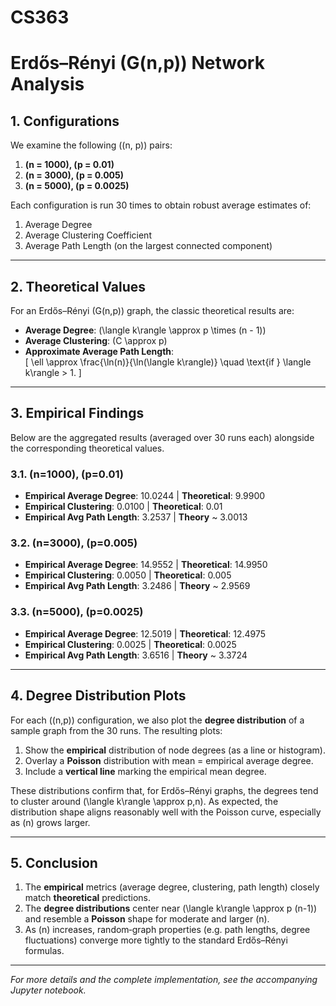 # CS363
# Erdős–Rényi \(G(n,p)\) Network Analysis


## 1. Configurations

We examine the following \((n, p)\) pairs:

1. **\(n = 1000\), \(p = 0.01\)**  
2. **\(n = 3000\), \(p = 0.005\)**  
3. **\(n = 5000\), \(p = 0.0025\)**

Each configuration is run 30 times to obtain robust average estimates of:

1. Average Degree  
2. Average Clustering Coefficient  
3. Average Path Length (on the largest connected component)

---

## 2. Theoretical Values

For an Erdős–Rényi \(G(n,p)\) graph, the classic theoretical results are:

- **Average Degree**: \(\langle k\rangle \approx p \times (n - 1)\)  
- **Average Clustering**: \(C \approx p\)  
- **Approximate Average Path Length**:  
  \[
    \ell \approx \frac{\ln(n)}{\ln(\langle k\rangle)} \quad \text{if } \langle k\rangle > 1.
  \]

---

## 3. Empirical Findings

Below are the aggregated results (averaged over 30 runs each) alongside the corresponding theoretical values.

### 3.1. \(n=1000\), \(p=0.01\)

- **Empirical Average Degree**: 10.0244 | **Theoretical**: 9.9900  
- **Empirical Clustering**: 0.0100 | **Theoretical**: 0.01  
- **Empirical Avg Path Length**: 3.2537 | **Theory** ~ 3.0013  

### 3.2. \(n=3000\), \(p=0.005\)

- **Empirical Average Degree**: 14.9552 | **Theoretical**: 14.9950  
- **Empirical Clustering**: 0.0050 | **Theoretical**: 0.005  
- **Empirical Avg Path Length**: 3.2486 | **Theory** ~ 2.9569  

### 3.3. \(n=5000\), \(p=0.0025\)

- **Empirical Average Degree**: 12.5019 | **Theoretical**: 12.4975  
- **Empirical Clustering**: 0.0025 | **Theoretical**: 0.0025  
- **Empirical Avg Path Length**: 3.6516 | **Theory** ~ 3.3724  

---

## 4. Degree Distribution Plots

For each \((n,p)\) configuration, we also plot the **degree distribution** of a sample graph from the 30 runs. The resulting plots:

1. Show the **empirical** distribution of node degrees (as a line or histogram).  
2. Overlay a **Poisson** distribution with mean = empirical average degree.  
3. Include a **vertical line** marking the empirical mean degree.

These distributions confirm that, for Erdős–Rényi graphs, the degrees tend to cluster around \(\langle k\rangle \approx p\,n\). As expected, the distribution shape aligns reasonably well with the Poisson curve, especially as \(n\) grows larger.

---

## 5. Conclusion

1. The **empirical** metrics (average degree, clustering, path length) closely match **theoretical** predictions.  
2. The **degree distributions** center near \(\langle k\rangle \approx p (n-1)\) and resemble a **Poisson** shape for moderate and larger \(n\).  
3. As \(n\) increases, random‐graph properties (e.g. path lengths, degree fluctuations) converge more tightly to the standard Erdős–Rényi formulas.

---

*For more details and the complete implementation, see the accompanying Jupyter notebook.*